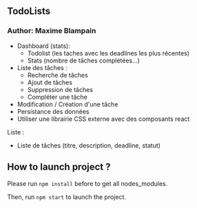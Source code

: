 ## TodoLists
### Author: Maxime Blampain

- Dashboard (stats):
    * Todolist (les taches avec les deadlines les plus récentes)
    * Stats (nombre de tâches complétées...)
- Liste des tâches :
    * Recherche de tâches
    * Ajout de tâches
    * Suppression de tâches
    * Compléter une tâche
- Modification / Création d'une tâche
- Persistance des données
- Utiliser une librairie CSS externe avec des composants react

Liste :
- Liste de tâches (titre, description, deadline, statut)

## How to launch project ? 

Please run `npm install` before to get all nodes_modules.

Then, run `npm start` to launch the project.
